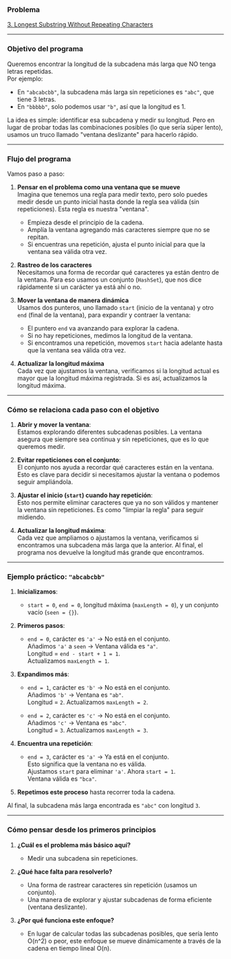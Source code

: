 ### **Problema**

[3. Longest Substring Without Repeating Characters](https://leetcode.com/problems/longest-substring-without-repeating-characters/description/?envType=study-plan-v2&envId=top-interview-150)

---

### **Objetivo del programa**

Queremos encontrar la longitud de la subcadena más larga que NO tenga letras repetidas.  
Por ejemplo:

- En `"abcabcbb"`, la subcadena más larga sin repeticiones es `"abc"`, que tiene 3 letras.
- En `"bbbbb"`, solo podemos usar `"b"`, así que la longitud es 1.

La idea es simple: identificar esa subcadena y medir su longitud. Pero en lugar de probar todas las combinaciones posibles (lo que sería súper lento), usamos un truco llamado "ventana deslizante" para hacerlo rápido.

---

### **Flujo del programa**

Vamos paso a paso:

1. **Pensar en el problema como una ventana que se mueve**  
   Imagina que tenemos una regla para medir texto, pero solo puedes medir desde un punto inicial hasta donde la regla sea válida (sin repeticiones). Esta regla es nuestra "ventana".

   - Empieza desde el principio de la cadena.
   - Amplía la ventana agregando más caracteres siempre que no se repitan.
   - Si encuentras una repetición, ajusta el punto inicial para que la ventana sea válida otra vez.

2. **Rastreo de los caracteres**  
   Necesitamos una forma de recordar qué caracteres ya están dentro de la ventana. Para eso usamos un conjunto (`HashSet`), que nos dice rápidamente si un carácter ya está ahí o no.

3. **Mover la ventana de manera dinámica**  
   Usamos dos punteros, uno llamado `start` (inicio de la ventana) y otro `end` (final de la ventana), para expandir y contraer la ventana:

   - El puntero `end` va avanzando para explorar la cadena.
   - Si no hay repeticiones, medimos la longitud de la ventana.
   - Si encontramos una repetición, movemos `start` hacia adelante hasta que la ventana sea válida otra vez.

4. **Actualizar la longitud máxima**  
   Cada vez que ajustamos la ventana, verificamos si la longitud actual es mayor que la longitud máxima registrada. Si es así, actualizamos la longitud máxima.

---

### **Cómo se relaciona cada paso con el objetivo**

1. **Abrir y mover la ventana**:  
   Estamos explorando diferentes subcadenas posibles. La ventana asegura que siempre sea continua y sin repeticiones, que es lo que queremos medir.

2. **Evitar repeticiones con el conjunto**:  
   El conjunto nos ayuda a recordar qué caracteres están en la ventana. Esto es clave para decidir si necesitamos ajustar la ventana o podemos seguir ampliándola.

3. **Ajustar el inicio (`start`) cuando hay repetición**:  
   Esto nos permite eliminar caracteres que ya no son válidos y mantener la ventana sin repeticiones. Es como "limpiar la regla" para seguir midiendo.

4. **Actualizar la longitud máxima**:  
   Cada vez que ampliamos o ajustamos la ventana, verificamos si encontramos una subcadena más larga que la anterior. Al final, el programa nos devuelve la longitud más grande que encontramos.

---

### **Ejemplo práctico: `"abcabcbb"`**

1. **Inicializamos**:

   - `start = 0`, `end = 0`, longitud máxima (`maxLength = 0`), y un conjunto vacío (`seen = {}`).

2. **Primeros pasos**:

   - `end = 0`, carácter es `'a'` → No está en el conjunto.  
     Añadimos `'a'` a `seen` → Ventana válida es `"a"`.  
     Longitud = `end - start + 1 = 1`.  
     Actualizamos `maxLength = 1`.

3. **Expandimos más**:

   - `end = 1`, carácter es `'b'` → No está en el conjunto.  
     Añadimos `'b'` → Ventana es `"ab"`.  
     Longitud = `2`. Actualizamos `maxLength = 2`.

   - `end = 2`, carácter es `'c'` → No está en el conjunto.  
     Añadimos `'c'` → Ventana es `"abc"`.  
     Longitud = `3`. Actualizamos `maxLength = 3`.

4. **Encuentra una repetición**:

   - `end = 3`, carácter es `'a'` → Ya está en el conjunto.  
     Esto significa que la ventana no es válida.  
     Ajustamos `start` para eliminar `'a'`. Ahora `start = 1`.  
     Ventana válida es `"bca"`.

5. **Repetimos este proceso** hasta recorrer toda la cadena.

Al final, la subcadena más larga encontrada es `"abc"` con longitud `3`.

---

### **Cómo pensar desde los primeros principios**

1. **¿Cuál es el problema más básico aquí?**

   - Medir una subcadena sin repeticiones.

2. **¿Qué hace falta para resolverlo?**

   - Una forma de rastrear caracteres sin repetición (usamos un conjunto).
   - Una manera de explorar y ajustar subcadenas de forma eficiente (ventana deslizante).

3. **¿Por qué funciona este enfoque?**
   - En lugar de calcular todas las subcadenas posibles, que sería lento O(n^2) o peor, este enfoque se mueve dinámicamente a través de la cadena en tiempo lineal O(n).
